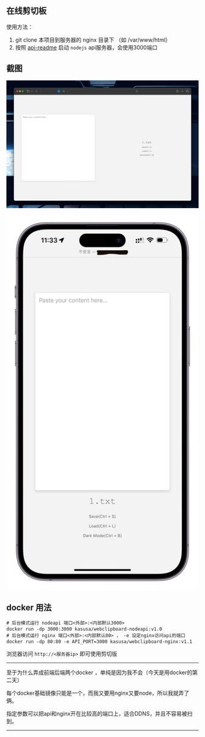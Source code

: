 ## 在线剪切板
使用方法：
1. git clone 本项目到服务器的 nginx 目录下 （如 /var/www/html）
2. 按照 [api-readme](/my-api/readme.md) 启动 `nodejs` api服务器，会使用3000端口

## 截图
![1](images/image.png)
<div align="center">
	<img src="images/image2.jpg" alt="Editor" width="500">
</div>

## docker 用法

```shell
# 后台模式运行 nodeapi 端口<外部>:<内部默认3000>
docker run -dp 3000:3000 kasusa/webclipboard-nodeapi:v1.0
# 后台模式运行 nginx 端口<外部>:<内部默认80> ， -e 设定nginx访问api的端口
docker run -dp 80:80 -e API_PORT=3000 kasusa/webclipboard-nginx:v1.1
```
浏览器访问 `http://<服务器ip>` 即可使用剪切版

---

至于为什么弄成前端后端两个docker ，单纯是因为我不会（今天是用docker的第二天）

每个docker基础镜像只能是一个，而我又要用nginx又要node，所以我就弄了俩。

指定参数可以把api和nginx开在比较高的端口上，适合DDNS，并且不容易被扫到。

---